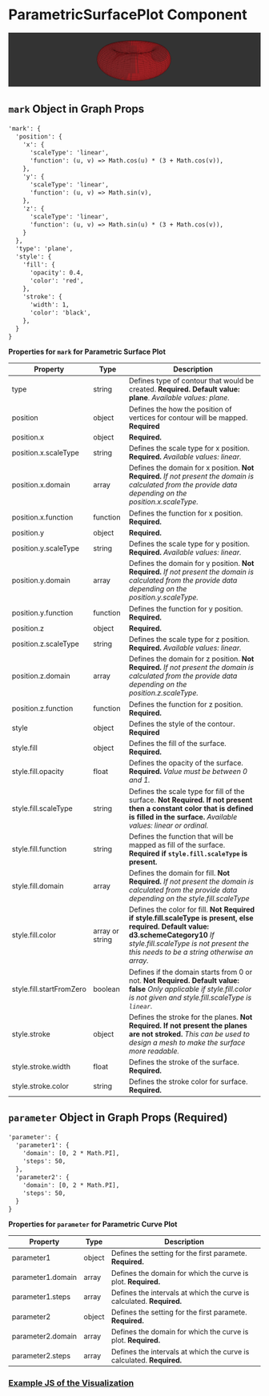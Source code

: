 # ParametricSurfacePlot Component

![ParametricSurfacePlot](../imgs/ParametricSurfacePlot.png)

## `mark` Object in Graph Props
```
'mark': {
  'position': {
    'x': {
      'scaleType': 'linear',
      'function': (u, v) => Math.cos(u) * (3 + Math.cos(v)),
    },
    'y': {
      'scaleType': 'linear',
      'function': (u, v) => Math.sin(v),
    },
    'z': {
      'scaleType': 'linear',
      'function': (u, v) => Math.sin(u) * (3 + Math.cos(v)),
    }
  },
  'type': 'plane',
  'style': {
    'fill': {
      'opacity': 0.4,
      'color': 'red',
    },
    'stroke': {
      'width': 1,
      'color': 'black',
    },
  }
}
```

__Properties for `mark` for Parametric Surface Plot__

Property|Type|Description
---|---|---
type|string|Defines type of contour that would be created. __Required. Default value: plane__. _Available values: plane._
position|object|Defines the how the position of vertices for contour will be mapped. __Required__
position.x|object|__Required.__
position.x.scaleType|string|Defines the scale type for x position. __Required.__ _Available values: linear._
position.x.domain|array|Defines the domain for x position. __Not Required.__ _If not present the domain is calculated from the provide data depending on the position.x.scaleType._
position.x.function|function|Defines the function for x position. __Required.__
position.y|object|__Required.__
position.y.scaleType|string|Defines the scale type for y position. __Required.__ _Available values: linear._
position.y.domain|array|Defines the domain for y position. __Not Required.__ _If not present the domain is calculated from the provide data depending on the position.y.scaleType._
position.y.function|function|Defines the function for y position. __Required.__
position.z|object|__Required.__
position.z.scaleType|string|Defines the scale type for z position. __Required.__ _Available values: linear._
position.z.domain|array|Defines the domain for z position. __Not Required.__ _If not present the domain is calculated from the provide data depending on the position.z.scaleType._
position.z.function|function|Defines the function for z position. __Required.__
style|object|Defines the style of the contour. __Required__
style.fill|object|Defines the fill of the surface. __Required.__
style.fill.opacity|float|Defines the opacity of the surface. __Required.__ _Value must be between 0 and 1._
style.fill.scaleType|string|Defines the scale type for fill of the surface. __Not Required. If not present then a constant color that is defined is filled in the surface.__ _Available values: linear or ordinal._
style.fill.function|string|Defines the function that will be mapped as fill of the surface. __Required if `style.fill.scaleType` is present.__
style.fill.domain|array|Defines the domain for fill. __Not Required.__ _If not present the domain is calculated from the provide data depending on the style.fill.scaleType_
style.fill.color|array or string|Defines the color for fill. __Not Required if style.fill.scaleType is present, else required. Default value: d3.schemeCategory10__ _If style.fill.scaleType is not present the this needs to be a string otherwise an array._
style.fill.startFromZero|boolean|Defines if the domain starts from 0 or not. __Not Required. Default value: false__ _Only applicable if style.fill.color is not given and style.fill.scaleType is `linear`._
style.stroke|object|Defines the stroke for the planes. __Not Required. If not present the planes are not stroked.__ _This can be used to design a mesh to make the surface more readable._
style.stroke.width|float|Defines the stroke of the surface.  __Required.__
style.stroke.color|string|Defines the stroke color for  surface. __Required.__


## `parameter` Object in Graph Props (Required)

```
'parameter': {
  'parameter1': {
    'domain': [0, 2 * Math.PI],
    'steps': 50,
  },
  'parameter2': {
    'domain': [0, 2 * Math.PI],
    'steps': 50,
  }
}
```

__Properties for `parameter` for Parametric Curve Plot__

Property|Type|Description
---|---|---
parameter1|object|Defines the setting for the first paramete. __Required.__
parameter1.domain|array|Defines the domain for which the curve is plot. __Required.__
parameter1.steps|array|Defines the intervals at which the curve is calculated. __Required.__
parameter2|object|Defines the setting for the first paramete. __Required.__
parameter2.domain|array|Defines the domain for which the curve is plot. __Required.__
parameter2.steps|array|Defines the intervals at which the curve is calculated. __Required.__

### [Example JS of the Visualization](../examples/ParametricSurfacePlot.js)